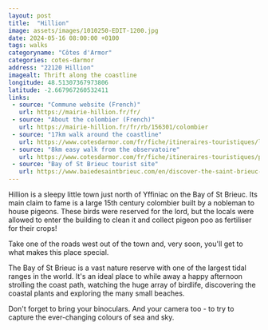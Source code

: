 ```yaml
---
layout: post
title:  "Hillion"
image: assets/images/1010250-EDIT-1200.jpg
date: 2024-05-16 08:00:00 +0100
tags: walks
categoryname: "Côtes d'Armor"
categories: cotes-darmor
address: "22120 Hillion"
imagealt: Thrift along the coastline
longitude: 48.51307367973806
latitude: -2.667967260532411
links:
 - source: "Commune website (French)"
   url: https://mairie-hillion.fr/fr/
 - source: "About the colombier (French)"
   url: https://mairie-hillion.fr/fr/rb/156301/colombier
 - source: "17km walk around the coastline"
   url: https://www.cotesdarmor.com/fr/fiche/itineraires-touristiques/les-panoramas-d-hillion-hillion_TFOITIBRE022V507YI2/
 - source: "8km easy walk from the observatoire"
   url: https://www.cotesdarmor.com/fr/fiche/itineraires-touristiques/panoramas-sur-la-reserve-naturelle-hillion_TFOITIBRE022V50PK8U/
 - source: "Bay of St Brieuc tourist site"
   url: https://www.baiedesaintbrieuc.com/en/discover-the-saint-brieuc-bay/
---
```

Hillion is a sleepy little town just north of Yffiniac on the Bay of St Brieuc. Its main claim to fame is a large 15th century colombier built by a nobleman to house pigeons. These birds were reserved for the lord, but the locals were allowed to enter the building to clean it and collect pigeon poo as fertiliser for their crops!

Take one of the roads west out of the town and, very soon, you'll get to what makes this place special.

The Bay of St Brieuc is a vast nature reserve with one of the largest tidal ranges in the world. It's an ideal place to while away a happy afternoon strolling the coast path, watching the huge array of birdlife, discovering the coastal plants and exploring the many small beaches.

Don't forget to bring your binoculars. And your camera too - to try to capture the ever-changing colours of sea and sky.

